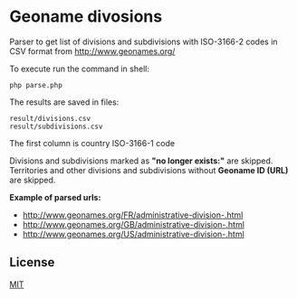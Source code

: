 Geoname divosions
=========

Parser to get list of divisions and subdivisions with ISO-3166-2 codes in CSV format from http://www.geonames.org/

To execute run the command in shell: 

~~~
php parse.php
~~~

The results are saved in files:

~~~
result/divisions.csv
result/subdivisions.csv
~~~

The first column is country ISO-3166-1 code

Divisions and subdivisions marked as **"no longer exists:"** are skipped.  
Territories and other divisions and subdivisions without **Geoname ID (URL)** are skipped.

**Example of parsed urls:**

* http://www.geonames.org/FR/administrative-division-.html
* http://www.geonames.org/GB/administrative-division-.html
* http://www.geonames.org/US/administrative-division-.html


License
-------

[MIT](LICENSE)
